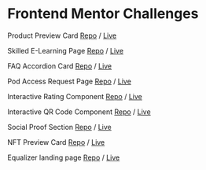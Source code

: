 # Frontend Mentor Challenges

Product Preview Card [Repo](https://github.com/Kitketovsky/frontend-mentor-challenges/tree/main/1-1-product-preview-card) / [Live](https://product-preview-card-eight-dun.vercel.app/)

Skilled E-Learning Page [Repo](https://github.com/Kitketovsky/frontend-mentor-challenges/tree/main/2-1-skilled-elearning-page) / [Live](https://skilled-e-learning-page.vercel.app/)

FAQ Accordion Card [Repo](https://github.com/Kitketovsky/frontend-mentor-challenges/tree/main/3-1-faq-accordion) / [Live](https://faq-accordion-page-chi.vercel.app/)

Pod Access Request Page [Repo](https://github.com/Kitketovsky/frontend-mentor-challenges/tree/main/4-1-pod-landing) / [Live](https://cheery-longma-0c2e91.netlify.app/)

Interactive Rating Component [Repo](https://github.com/Kitketovsky/frontend-mentor-challenges/tree/main/5-1-interactive-rating-component) / [Live](https://strong-kashata-6bc965.netlify.app/)

Interactive QR Code Component [Repo](https://github.com/Kitketovsky/frontend-mentor-challenges/tree/main/6-1-qr-code-component) / [Live](https://adorable-scone-2c0890.netlify.app/)

Social Proof Section [Repo](https://github.com/Kitketovsky/frontend-mentor-challenges/tree/main/7-1-social-proof-section) / [Live](https://frolicking-gingersnap-896514.netlify.app/)

NFT Preview Card [Repo](https://github.com/Kitketovsky/frontend-mentor-challenges/tree/main/8-1-nft-preview-card) / [Live](https://friendly-bavarois-90151d.netlify.app/)

Equalizer landing page [Repo](https://github.com/Kitketovsky/frontend-mentor-challenges/tree/main/9-1-equalizer-landing-page) / [Live](https://gorgeous-granita-dd1fd1.netlify.app/)
